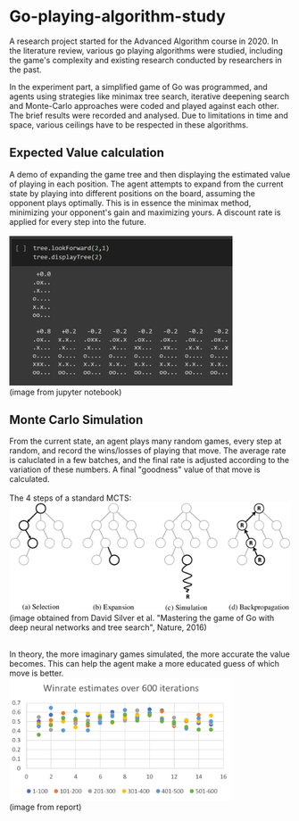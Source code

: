 # Go-playing-algorithm-study

A research project started for the Advanced Algorithm course in 2020.
In the literature review, various go playing algorithms were studied, including the game's complexity and existing research conducted by researchers in the past.

In the experiment part, a simplified game of Go was programmed, and agents using strategies like minimax tree search, iterative deepening search and Monte-Carlo approaches were coded and played against each other. The brief results were recorded and analysed. Due to limitations in time and space, various ceilings have to be respected in these algorithms.

## Expected Value calculation
A demo of expanding the game tree and then displaying the estimated value of playing in each position.
The agent attempts to expand from the current state by playing into different positions on the board, assuming the opponent plays optimally.
This is in essence the minimax method, minimizing your opponent's gain and maximizing yours.
A discount rate is applied for every step into the future.<br/><br/>
<img src="https://github.com/sholick/Go-playing-algorithm-study/blob/main/minimax-tree.PNG" width="400" >
<br/>(image from jupyter notebook)

## Monte Carlo Simulation
From the current state, an agent plays many random games, every step at random, and record the wins/losses of playing that move.
The average rate is caluclated in a few batches, and the final rate is adjusted according to the variation of these numbers.
A final "goodness" value of that move is calculated.<br/><br/>
The 4 steps of a standard MCTS:<br/>
<img src="https://github.com/sholick/Go-playing-algorithm-study/blob/main/mcts.png" width="600" >
<br/>(image obtained from David Silver et al. "Mastering the game of Go with deep neural networks and tree search", Nature, 2016)

<br/>In theory, the more imaginary games simulated, the more accurate the value becomes. This can help the agent make a more educated guess of which move is better.
<br/>
<img src="https://github.com/sholick/Go-playing-algorithm-study/blob/main/MCTS_winrate_plot.PNG" width="400" >
<br/>(image from report)
